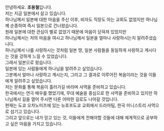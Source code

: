 안녕하세요. **조용철**입니다.  
저는 지금 일본에서 살고 있습니다.  
하나님께서 일본에 대한 마음을 주신 이후, 비자도 직장도 아는 교회도 없었지만 하나님께 순종하여 즉시 일본으로 건너왔습니다.  
원래 일본에 대한 관심이 별로 없었기 때문에 마음이 닫혀져 있었지만  
하나님께서는 저의 마음을 여시고 하나님께서 일본을 얼마나 사랑하시는지 알려주셨습니다.  
하나님께서 나를 사랑하시는 것처럼 일본 땅, 일본 사람들을 동일하게 사랑하고 계시다는 것을 강하게 느낄 수 있었습니다.  
그래서 일본으로 왔습니다.  
일본에 있는 사람들에게 하나님을 알려주고 싶었습니다.  
그분께서 얼마나 사랑하고 계시는지, 그리고 그 결과로 이루어진 복음이라는 것을 이들에게 알려주고 싶었습니다.  
저는 문화를 통해 복음이 흘러가길 바라며 사역을 준비하고 있습니다.  
한국에서는 연극 배우를 했었기에, 무대 예술을 중심으로 한 사역을 준비하고 있지만 하나님께서 길을 열어 주시면 다른 어떠한 길로도 나아갈 것입니다.  
현재는 도쿄 오차노미즈에 있는 뉴호프도쿄 교회에서 드라마팀, 한국 미니스트리 사역으로 섬기고 있습니다.  
그리고 앞으로는 내가 믿고 있는 것, 이들에게 전해야할 것들에 대해 체계적으로 공부하고 싶은 마음을 가지고 있습니다.  

